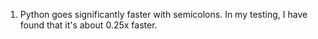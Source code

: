 1. Python goes significantly faster with semicolons. In my testing, I have found that it's about 0.25x faster.
